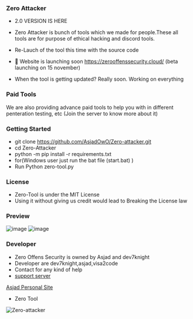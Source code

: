 ### Zero Attacker

- 2.0 VERSION IS HERE

- Zero Attacker is bunch of tools which we made for people.These all tools are for purpose of ethical hacking and discord tools.

- Re-Lauch of the tool this time with the source code

- 📣 Website is launching soon https://zerooffenssecurity.cloud/ (beta launching on 15 november)

- When the tool is getting updated? Really soon. Working on everything 



### Paid Tools 
We are also providing advance paid tools to help you with in different penteration testing, etc (Join the server to know more about it)


### Getting Started
-  git clone https://github.com/AsjadOwO/Zero-attacker.git
- cd Zero-Attacker
- python -m pip install -r requirements.txt
- for(Windows user just run the bat file (start.bat) )
- Run Python zero-tool.py 


### License

- Zero-Tool  is under the MIT License
- Using it without giving us credit would lead to Breaking the License law

### Preview
![image](https://github.com/AsjadOooO/Zero-attacker/Zero-attacker/1.png)
![image](https://github.com/AsjadOooO/Zero-attacker/Zero-attacker/2.png)



### Developer 
- Zero Offens Security is owned by Asjad and dev7knight
- Developer are dev7knight,asjad,visa2code 
- Contact for any kind of help 
- [support server](https://discord.gg/J5X3KnBPGe)


[Asjad Personal Site](https://www.asjad.xyz/)



- Zero Tool

<p align="left"> <img src="https://komarev.com/ghpvc/?username=AsjasOooO&label=Profile%20views&color=0e75b6&style=flat" alt="Zero-attacker" /> </p> 

